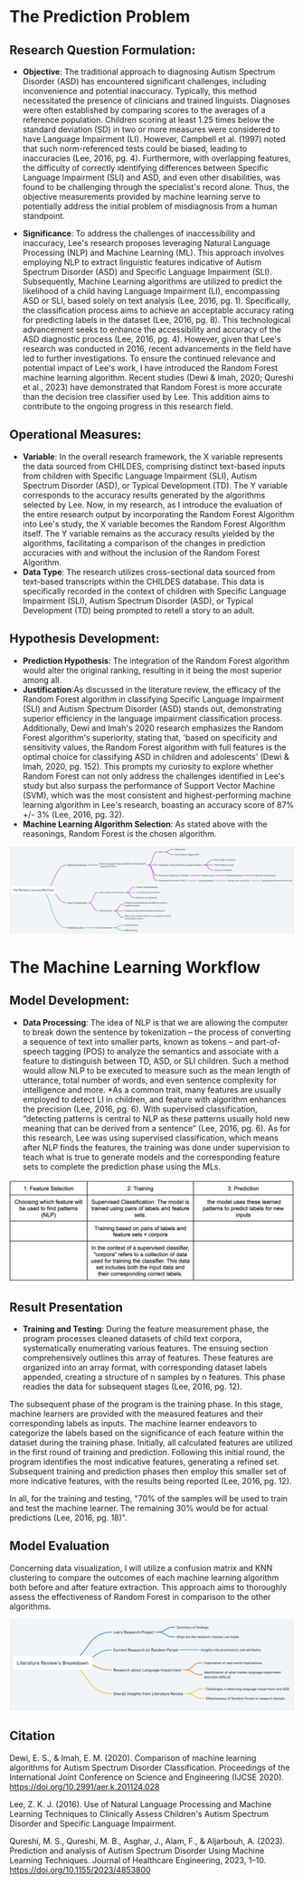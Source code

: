 # The Prediction Problem

## Research Question Formulation:
* **Objective**: The traditional approach to diagnosing Autism Spectrum Disorder (ASD) has encountered significant challenges, including inconvenience and potential inaccuracy. Typically, this method necessitated the presence of clinicians and trained linguists. Diagnoses were often established by comparing scores to the averages of a reference population. Children scoring at least 1.25 times below the standard deviation (SD) in two or more measures were considered to have Language Impairment (LI). However, Campbell et al. (1997) noted that such norm-referenced tests could be biased, leading to inaccuracies (Lee, 2016, pg. 4). Furthermore, with overlapping features, the difficulty of correctly identifying differences between Specific Language Impairment (SLI) and ASD, and even other disabilities, was found to be challenging through the specialist's record alone. Thus, the objective measurements provided by machine learning serve to potentially address the initial problem of misdiagnosis from a human standpoint.

* **Significance**: To address the challenges of inaccessibility and inaccuracy, Lee's research proposes leveraging Natural Language Processing (NLP) and Machine Learning (ML). This approach involves employing NLP to extract linguistic features indicative of Autism Spectrum Disorder (ASD) and Specific Language Impairment (SLI). Subsequently, Machine Learning algorithms are utilized to predict the likelihood of a child having Language Impairment (LI), encompassing ASD or SLI, based solely on text analysis (Lee, 2016, pg. 1). Specifically, the classification process aims to achieve an acceptable accuracy rating for predicting labels in the dataset (Lee, 2016, pg. 8). This technological advancement seeks to enhance the accessibility and accuracy of the ASD diagnostic process (Lee, 2016, pg. 4). However, given that Lee's research was conducted in 2016, recent advancements in the field have led to further investigations. To ensure the continued relevance and potential impact of Lee's work, I have introduced the Random Forest machine learning algorithm. Recent studies (Dewi & Imah, 2020; Qureshi et al., 2023) have demonstrated that Random Forest is more accurate than the decision tree classifier used by Lee. This addition aims to contribute to the ongoing progress in this research field.

## Operational Measures:
* **Variable**: In the overall research framework, the X variable represents the data sourced from CHILDES, comprising distinct text-based inputs from children with Specific Language Impairment (SLI), Autism Spectrum Disorder (ASD), or Typical Development (TD). The Y variable corresponds to the accuracy results generated by the algorithms selected by Lee. Now, in my research, as I introduce the evaluation of the entire research output by incorporating the Random Forest Algorithm into Lee's study, the X variable becomes the Random Forest Algorithm itself. The Y variable remains as the accuracy results yielded by the algorithms, facilitating a comparison of the changes in prediction accuracies with and without the inclusion of the Random Forest Algorithm.
* **Data Type**: The research utilizes cross-sectional data sourced from text-based transcripts within the CHILDES database. This data is specifically recorded in the context of children with Specific Language Impairment (SLI), Autism Spectrum Disorder (ASD), or Typical Development (TD) being prompted to retell a story to an adult.

## Hypothesis Development:
* **Prediction Hypothesis**: The integration of the Random Forest algorithm would alter the original ranking, resulting in it being the most superior among all.
* **Justification**:As discussed in the literature review, the efficacy of the Random Forest algorithm in classifying Specific Language Impairment (SLI) and Autism Spectrum Disorder (ASD) stands out, demonstrating superior efficiency in the language impairment classification process. Additionally, Dewi and Imah's 2020 research emphasizes the Random Forest algorithm's superiority, stating that, 'based on specificity and sensitivity values, the Random Forest algorithm with full features is the optimal choice for classifying ASD in children and adolescents' (Dewi & Imah, 2020, pg. 152). This prompts my curiosity to explore whether Random Forest can not only address the challenges identified in Lee's study but also surpass the performance of Support Vector Machine (SVM), which was the most consistent and highest-performing machine learning algorithm in Lee's research, boasting an accuracy score of 87% +/- 3% (Lee, 2016, pg. 32).
* **Machine Learning Algorithm Selection**: As stated above with the reasonings, Random Forest is the chosen algorithm.

![](/Method/machieneMethod.png)

# The Machine Learning Workflow

## Model Development:
* **Data Processing**: The idea of NLP is that we are allowing the computer to break down the sentence by tokenization – the process of converting a sequence of text into smaller parts, known as tokens – and part-of-speech tagging (POS) to analyze the semantics and associate with a feature to distinguish between TD, ASD, or SLI children. Such a method would allow NLP to be executed to measure such as the mean length of utterance, total number of words, and even sentence complexity for intelligence and more. *As a common trait, many features are usually employed to detect LI in children, and feature with algorithm enhances the precision (Lee, 2016, pg. 6). With supervised classification, “detecting patterns is central to NLP as these patterns usually hold new meaning that can be derived from a sentence” (Lee, 2016, pg. 6). As for this research, Lee was using supervised classification, which means after NLP finds the features, the training was done under supervision to teach what is true to generate models and the corresponding feature sets to complete the prediction phase using the MLs. 

![](/Medthod_2.png)

## Result Presentation
* **Training and Testing**: 
During the feature measurement phase, the program processes cleaned datasets of child text corpora, systematically enumerating various features. The ensuing section comprehensively outlines this array of features. These features are organized into an array format, with corresponding dataset labels appended, creating a structure of n samples by n features. This phase readies the data for subsequent stages (Lee, 2016, pg. 12).

The subsequent phase of the program is the training phase. In this stage, machine learners are provided with the measured features and their corresponding labels as inputs. The machine learner endeavors to categorize the labels based on the significance of each feature within the dataset during the training phase. Initially, all calculated features are utilized in the first round of training and prediction. Following this initial round, the program identifies the most indicative features, generating a refined set. Subsequent training and prediction phases then employ this smaller set of more indicative features, with the results being reported (Lee, 2016, pg. 12).

In all, for the training and testing, "70% of the samples will be used to train and test the machine learner. The remaining 30% would be for actual predictions (Lee, 2016, pg. 18)".

## Model Evaluation
Concerning data visualization, I will utilize a confusion matrix and KNN clustering to compare the outcomes of each machine learning algorithm both before and after feature extraction. This approach aims to thoroughly assess the effectiveness of Random Forest in comparison to the other algorithms.

![](/Method/overallLiterature.png)

## Citation

Dewi, E. S., & Imah, E. M. (2020). Comparison of machine learning algorithms for Autism Spectrum Disorder Classification. Proceedings of the International Joint Conference on Science and Engineering (IJCSE 2020). https://doi.org/10.2991/aer.k.201124.028 

Lee, Z. K. J. (2016). Use of Natural Language Processing and Machine Learning Techniques to Clinically Assess Children's Autism Spectrum Disorder and Specific Language Impairment. 

Qureshi, M. S., Qureshi, M. B., Asghar, J., Alam, F., & Aljarbouh, A. (2023). Prediction and analysis of Autism Spectrum Disorder Using Machine Learning Techniques. Journal of Healthcare Engineering, 2023, 1–10. https://doi.org/10.1155/2023/4853800 

